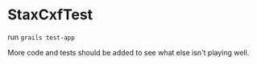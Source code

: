 StaxCxfTest
===========

run `grails test-app`

More code and tests should be added to see what else isn't playing well.
